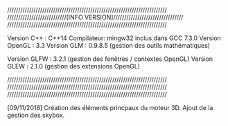 /////////////////////////////////////////////////////////////////////////
///////////////////////////[INFO VERSION]////////////////////////////////
/////////////////////////////////////////////////////////////////////////

Version C++ : C++14
Compilateur: mingw32 inclus dans GCC 7.3.0
Version OpenGL : 3.3
Version GLM  : 0.9.8.5 	(gestion des outils mathématiques)

Version GLFW : 3.2.1   	(gestion des fenêtres / contextes OpenGL)
Version GLEW : 2.1.0	(gestion des extensions OpenGL)

/////////////////////////////////////////////////////////////////////////
/////////////////////////////////////////////////////////////////////////
/////////////////////////////////////////////////////////////////////////

[09/11/2018]
Création des éléments princpaux du moteur 3D.
Ajout de la gestion des skybox.